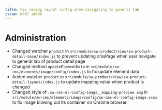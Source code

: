 ```yaml
---
title: Fix losing layout config when navigating to general tab
issue: NEXT-14036
---
```

# Administration
* Changed watcher `product` in `src/module/sw-product/view/sw-product-detail-base/index.js` to prevent updating cmsPage when user navigate to general tab of product detail page
* Changed method `updateElementData` in `src/module/sw-cms/elements/image/config/index.js` to fix update element data
* Added watcher `product` in `src/module/sw-product/view/sw-product-detail-layout/index.js` to update mapping value when product is changed
* Changed style of `.sw-cms-el-config-image__mapping-preview img` in `src/module/sw-cms/elements/image/config/sw-cms-el-config-image.scss` to fix image blowing out its container on Chrome browser
